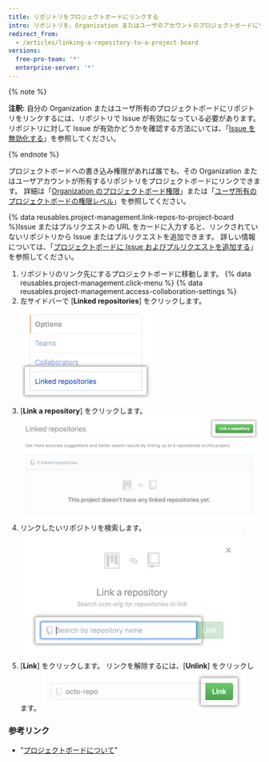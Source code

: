 ```yaml
---
title: リポジトリをプロジェクトボードにリンクする
intro: リポジトリを、Organization またはユーザのアカウントのプロジェクトボードにリンクすることができます。
redirect_from:
  - /articles/linking-a-repository-to-a-project-board
versions:
  free-pro-team: '*'
  enterprise-server: '*'
---
```


{% note %}

**注釈:** 自分の Organization またはユーザ所有のプロジェクトボードにリポジトリをリンクするには、リポジトリで Issue が有効になっている必要があります。 リポジトリに対して Issue が有効かどうかを確認する方法にいては、「[Issue を無効化する](/github/managing-your-work-on-github/disabling-issues)」を参照してください。

{% endnote %}

プロジェクトボードへの書き込み権限があれば誰でも、その Organization またはユーザアカウントが所有するリポジトリをプロジェクトボードにリンクできます。 詳細は「[Organization のプロジェクトボード権限](/articles/project-board-permissions-for-an-organization/)」または「[ユーザ所有のプロジェクトボードの権限レベル](/articles/permission-levels-for-user-owned-project-boards/)」を参照してください。

{% data reusables.project-management.link-repos-to-project-board %}Issue またはプルリクエストの URL をカードに入力すると、リンクされていないリポジトリから Issue またはプルリクエストを追加できます。 詳しい情報については、「[プロジェクトボードに Issue およびプルリクエストを追加する](/articles/adding-issues-and-pull-requests-to-a-project-board)」を参照してください。

1. リポジトリのリンク先にするプロジェクトボードに移動します。
{% data reusables.project-management.click-menu %}
{% data reusables.project-management.access-collaboration-settings %}
4. 左サイドバーで [**Linked repositories**] をクリックします。 ![左サイドバーの [Linked repositories] メニュー オプション](/assets/images/help/projects/project-board-linked-repositories-setting.png)
5. [**Link a repository**] をクリックします。 ![[Linked repositories] タブにある [Link a repository] ボタン](/assets/images/help/projects/link-repository-button.png)
6. リンクしたいリポジトリを検索します。 ![[Link a repository] ウィンドウの [Search] フィールド](/assets/images/help/projects/search-to-link-repository.png)
7. [**Link**] をクリックします。 リンクを解除するには、[**Unlink**] をクリックします。 ![[Link] ボタン](/assets/images/help/projects/link-button.png)

### 参考リンク

- "[プロジェクトボードについて](/articles/about-project-boards)"
